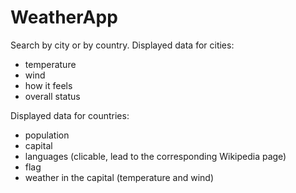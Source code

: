 # WeatherApp


Search by city or by country.
Displayed data for cities:
- temperature
- wind
- how it feels
- overall status

Displayed data for countries:
- population
- capital
- languages (clicable, lead to the corresponding Wikipedia page)
- flag
- weather in the capital (temperature and wind)
